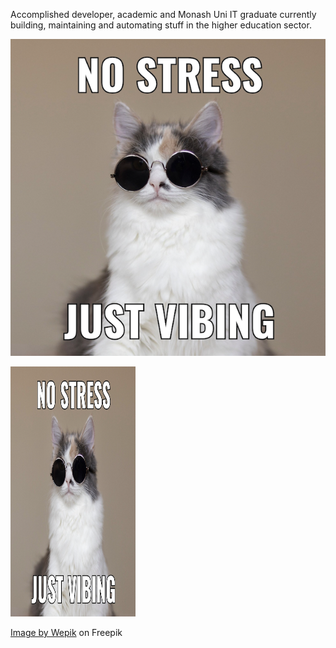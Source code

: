 Accomplished developer, academic and Monash Uni IT graduate currently building, maintaining and automating stuff in the higher education sector. 

![cat vibing](/git_assets/cat_vibe.png)

<img src="/git_assets/cat_vibe.png" width="200" height="400" />

<a href="https://www.freepik.com/free-vector/simple-vibing-cat-square-meme_58459053.htm#query=funny%20cat%20memes&position=4&from_view=keyword&track=ais_hybrid&uuid=25491b4c-935d-4ccc-ac22-7669f90cf9ae">Image by Wepik</a> on Freepik
